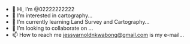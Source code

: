 - 👋 Hi, I’m @02222222222
- 👀 I’m interested in cartography...
- 🌱 I’m currently learning Land Survey and Cartography...
- 💞️ I’m looking to collaborate on ...
- 📫 How to reach me jessyarnoldnkwabong@gmail.com is my e-mail...

<!---
02222222222/02222222222 is a ✨ special ✨ repository because its `README.md` (this file) appears on your GitHub profile.
You can click the Preview link to take a look at your changes.
--->
